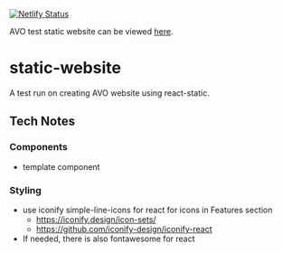 [![Netlify Status](https://api.netlify.com/api/v1/badges/bc9fc59f-aac4-447f-8f02-ac001d64ce8b/deploy-status)](https://app.netlify.com/sites/avo-test-static-site/deploys)

AVO test static website can be viewed [here](https://avo-test-static-site.netlify.com/).

# static-website

A test run on creating AVO website using react-static.

## Tech Notes
### Components
* template component
### Styling
* use iconify simple-line-icons for react for icons in Features section
  * https://iconify.design/icon-sets/
  * https://github.com/iconify-design/iconify-react
* If needed, there is also fontawesome for react
